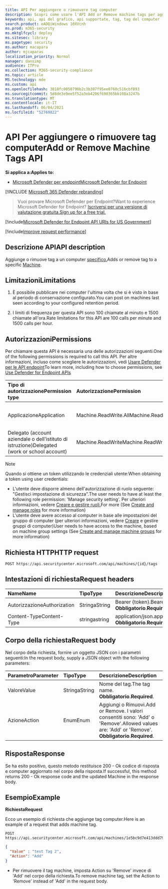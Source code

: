 ```yaml
---
title: API Per aggiungere o rimuovere tag computer
description: Scopri come usare l'API Add or Remove machine tags per aggiungere o rimuovere un tag per un computer in Microsoft Defender for Endpoint.
keywords: api, api del grafico, api supportate, tag, tag del computer
search.product: eADQiWindows 10XVcnh
ms.prod: m365-security
ms.mktglfcycl: deploy
ms.sitesec: library
ms.pagetype: security
ms.author: macapara
author: mjcaparas
localization_priority: Normal
manager: dansimp
audience: ITPro
ms.collection: M365-security-compliance
ms.topic: article
MS.technology: mde
ms.custom: api
ms.openlocfilehash: 3818fc0050790b2c3b307f95ee0760c516cbf893
ms.sourcegitcommit: 5d8de3e9ee5f52a3eb4206f690365bb108a3247b
ms.translationtype: MT
ms.contentlocale: it-IT
ms.lasthandoff: 06/04/2021
ms.locfileid: "52769822"
---
```

# <a name="add-or-remove-machine-tags-api"></a><span data-ttu-id="7a6bf-104">API Per aggiungere o rimuovere tag computer</span><span class="sxs-lookup"><span data-stu-id="7a6bf-104">Add or Remove Machine Tags API</span></span>

<span data-ttu-id="7a6bf-105">**Si applica a:**</span><span class="sxs-lookup"><span data-stu-id="7a6bf-105">**Applies to:**</span></span>

- [<span data-ttu-id="7a6bf-106">Microsoft Defender per endpoint</span><span class="sxs-lookup"><span data-stu-id="7a6bf-106">Microsoft Defender for Endpoint</span></span>](https://go.microsoft.com/fwlink/p/?linkid=2154037)

[!INCLUDE [Microsoft 365 Defender rebranding](../../includes/microsoft-defender.md)]

> <span data-ttu-id="7a6bf-107">Vuoi provare Microsoft Defender per Endpoint?</span><span class="sxs-lookup"><span data-stu-id="7a6bf-107">Want to experience Microsoft Defender for Endpoint?</span></span> [<span data-ttu-id="7a6bf-108">Iscriversi per una versione di valutazione gratuita.</span><span class="sxs-lookup"><span data-stu-id="7a6bf-108">Sign up for a free trial.</span></span>](https://www.microsoft.com/microsoft-365/windows/microsoft-defender-atp?ocid=docs-wdatp-exposedapis-abovefoldlink) 

[!include[Microsoft Defender for Endpoint API URIs for US Government](../../includes/microsoft-defender-api-usgov.md)]

[!include[Improve request performance](../../includes/improve-request-performance.md)]

## <a name="api-description"></a><span data-ttu-id="7a6bf-109">Descrizione API</span><span class="sxs-lookup"><span data-stu-id="7a6bf-109">API description</span></span>

<span data-ttu-id="7a6bf-110">Aggiunge o rimuove tag a un computer [specifico.](machine.md)</span><span class="sxs-lookup"><span data-stu-id="7a6bf-110">Adds or remove tag to a specific [Machine](machine.md).</span></span>

## <a name="limitations"></a><span data-ttu-id="7a6bf-111">Limitazioni</span><span class="sxs-lookup"><span data-stu-id="7a6bf-111">Limitations</span></span>

1. <span data-ttu-id="7a6bf-112">È possibile pubblicare nei computer l'ultima volta che si è visto in base al periodo di conservazione configurato.</span><span class="sxs-lookup"><span data-stu-id="7a6bf-112">You can post on machines last seen according to your configured retention period.</span></span>

2. <span data-ttu-id="7a6bf-113">I limiti di frequenza per questa API sono 100 chiamate al minuto e 1500 chiamate all'ora.</span><span class="sxs-lookup"><span data-stu-id="7a6bf-113">Rate limitations for this API are 100 calls per minute and 1500 calls per hour.</span></span>


## <a name="permissions"></a><span data-ttu-id="7a6bf-114">Autorizzazioni</span><span class="sxs-lookup"><span data-stu-id="7a6bf-114">Permissions</span></span>

<span data-ttu-id="7a6bf-115">Per chiamare questa API è necessaria una delle autorizzazioni seguenti.</span><span class="sxs-lookup"><span data-stu-id="7a6bf-115">One of the following permissions is required to call this API.</span></span> <span data-ttu-id="7a6bf-116">Per altre informazioni, incluso come scegliere le autorizzazioni, vedi [Usare Defender per le API endpoint](apis-intro.md)</span><span class="sxs-lookup"><span data-stu-id="7a6bf-116">To learn more, including how to choose permissions, see [Use Defender for Endpoint APIs](apis-intro.md)</span></span>

<span data-ttu-id="7a6bf-117">Tipo di autorizzazione</span><span class="sxs-lookup"><span data-stu-id="7a6bf-117">Permission type</span></span> |    <span data-ttu-id="7a6bf-118">Autorizzazione</span><span class="sxs-lookup"><span data-stu-id="7a6bf-118">Permission</span></span>    |    <span data-ttu-id="7a6bf-119">Nome visualizzato autorizzazione</span><span class="sxs-lookup"><span data-stu-id="7a6bf-119">Permission display name</span></span>
:---|:---|:---
<span data-ttu-id="7a6bf-120">Applicazione</span><span class="sxs-lookup"><span data-stu-id="7a6bf-120">Application</span></span> |    <span data-ttu-id="7a6bf-121">Machine.ReadWrite.All</span><span class="sxs-lookup"><span data-stu-id="7a6bf-121">Machine.ReadWrite.All</span></span> |    <span data-ttu-id="7a6bf-122">"Leggere e scrivere tutte le informazioni sul computer"</span><span class="sxs-lookup"><span data-stu-id="7a6bf-122">'Read and write all machine information'</span></span>
<span data-ttu-id="7a6bf-123">Delegato (account aziendale o dell'istituto di istruzione)</span><span class="sxs-lookup"><span data-stu-id="7a6bf-123">Delegated (work or school account)</span></span> | <span data-ttu-id="7a6bf-124">Machine.ReadWrite</span><span class="sxs-lookup"><span data-stu-id="7a6bf-124">Machine.ReadWrite</span></span> | <span data-ttu-id="7a6bf-125">"Leggere e scrivere informazioni sul computer"</span><span class="sxs-lookup"><span data-stu-id="7a6bf-125">'Read and write machine information'</span></span>

>[!Note]
> <span data-ttu-id="7a6bf-126">Quando si ottiene un token utilizzando le credenziali utente:</span><span class="sxs-lookup"><span data-stu-id="7a6bf-126">When obtaining a token using user credentials:</span></span>
>
>- <span data-ttu-id="7a6bf-127">L'utente deve disporre almeno dell'autorizzazione di ruolo seguente: "Gestisci impostazione di sicurezza".</span><span class="sxs-lookup"><span data-stu-id="7a6bf-127">The user needs to have at least the following role permission: 'Manage security setting'.</span></span> <span data-ttu-id="7a6bf-128">Per ulteriori informazioni, vedere [Creare e gestire ruoli.](user-roles.md)</span><span class="sxs-lookup"><span data-stu-id="7a6bf-128">For more  (See [Create and manage roles](user-roles.md) for more information)</span></span>
>- <span data-ttu-id="7a6bf-129">L'utente deve avere accesso al computer in base alle impostazioni del gruppo di computer (per ulteriori informazioni, vedere [Creare](machine-groups.md) e gestire gruppi di computer)</span><span class="sxs-lookup"><span data-stu-id="7a6bf-129">User needs to have access to the machine, based on machine group settings (See [Create and manage machine groups](machine-groups.md) for more information)</span></span>

## <a name="http-request"></a><span data-ttu-id="7a6bf-130">Richiesta HTTP</span><span class="sxs-lookup"><span data-stu-id="7a6bf-130">HTTP request</span></span>

```http
POST https://api.securitycenter.microsoft.com/api/machines/{id}/tags
```

## <a name="request-headers"></a><span data-ttu-id="7a6bf-131">Intestazioni di richiesta</span><span class="sxs-lookup"><span data-stu-id="7a6bf-131">Request headers</span></span>

<span data-ttu-id="7a6bf-132">Name</span><span class="sxs-lookup"><span data-stu-id="7a6bf-132">Name</span></span> | <span data-ttu-id="7a6bf-133">Tipo</span><span class="sxs-lookup"><span data-stu-id="7a6bf-133">Type</span></span> | <span data-ttu-id="7a6bf-134">Descrizione</span><span class="sxs-lookup"><span data-stu-id="7a6bf-134">Description</span></span>
:---|:---|:---
<span data-ttu-id="7a6bf-135">Autorizzazione</span><span class="sxs-lookup"><span data-stu-id="7a6bf-135">Authorization</span></span> | <span data-ttu-id="7a6bf-136">Stringa</span><span class="sxs-lookup"><span data-stu-id="7a6bf-136">String</span></span> | <span data-ttu-id="7a6bf-137">Bearer {token}.</span><span class="sxs-lookup"><span data-stu-id="7a6bf-137">Bearer {token}.</span></span> <span data-ttu-id="7a6bf-138">**Obbligatorio**.</span><span class="sxs-lookup"><span data-stu-id="7a6bf-138">**Required**.</span></span>
<span data-ttu-id="7a6bf-139">Content-Type</span><span class="sxs-lookup"><span data-stu-id="7a6bf-139">Content-Type</span></span> | <span data-ttu-id="7a6bf-140">stringa</span><span class="sxs-lookup"><span data-stu-id="7a6bf-140">string</span></span> | <span data-ttu-id="7a6bf-141">application/json.</span><span class="sxs-lookup"><span data-stu-id="7a6bf-141">application/json.</span></span> <span data-ttu-id="7a6bf-142">**Obbligatorio**.</span><span class="sxs-lookup"><span data-stu-id="7a6bf-142">**Required**.</span></span>

## <a name="request-body"></a><span data-ttu-id="7a6bf-143">Corpo della richiesta</span><span class="sxs-lookup"><span data-stu-id="7a6bf-143">Request body</span></span>

<span data-ttu-id="7a6bf-144">Nel corpo della richiesta, fornire un oggetto JSON con i parametri seguenti:</span><span class="sxs-lookup"><span data-stu-id="7a6bf-144">In the request body, supply a JSON object with the following parameters:</span></span>

<span data-ttu-id="7a6bf-145">Parametro</span><span class="sxs-lookup"><span data-stu-id="7a6bf-145">Parameter</span></span> |    <span data-ttu-id="7a6bf-146">Tipo</span><span class="sxs-lookup"><span data-stu-id="7a6bf-146">Type</span></span>    | <span data-ttu-id="7a6bf-147">Descrizione</span><span class="sxs-lookup"><span data-stu-id="7a6bf-147">Description</span></span>
:---|:---|:---
<span data-ttu-id="7a6bf-148">Valore</span><span class="sxs-lookup"><span data-stu-id="7a6bf-148">Value</span></span> |    <span data-ttu-id="7a6bf-149">Stringa</span><span class="sxs-lookup"><span data-stu-id="7a6bf-149">String</span></span> |    <span data-ttu-id="7a6bf-150">Nome del tag.</span><span class="sxs-lookup"><span data-stu-id="7a6bf-150">The tag name.</span></span> <span data-ttu-id="7a6bf-151">**Obbligatorio**.</span><span class="sxs-lookup"><span data-stu-id="7a6bf-151">**Required**.</span></span>
<span data-ttu-id="7a6bf-152">Azione</span><span class="sxs-lookup"><span data-stu-id="7a6bf-152">Action</span></span>    | <span data-ttu-id="7a6bf-153">Enum</span><span class="sxs-lookup"><span data-stu-id="7a6bf-153">Enum</span></span> |    <span data-ttu-id="7a6bf-154">Aggiungi o Rimuovi.</span><span class="sxs-lookup"><span data-stu-id="7a6bf-154">Add or Remove.</span></span> <span data-ttu-id="7a6bf-155">I valori consentiti sono: 'Add' o 'Remove'.</span><span class="sxs-lookup"><span data-stu-id="7a6bf-155">Allowed values are: 'Add' or 'Remove'.</span></span> <span data-ttu-id="7a6bf-156">**Obbligatorio**.</span><span class="sxs-lookup"><span data-stu-id="7a6bf-156">**Required**.</span></span>


## <a name="response"></a><span data-ttu-id="7a6bf-157">Risposta</span><span class="sxs-lookup"><span data-stu-id="7a6bf-157">Response</span></span>

<span data-ttu-id="7a6bf-158">Se ha esito positivo, questo metodo restituisce 200 - Ok codice di risposta e computer aggiornato nel corpo della risposta.</span><span class="sxs-lookup"><span data-stu-id="7a6bf-158">If successful, this method returns 200 - Ok response code and the updated Machine in the response body.</span></span>

## <a name="example"></a><span data-ttu-id="7a6bf-159">Esempio</span><span class="sxs-lookup"><span data-stu-id="7a6bf-159">Example</span></span>

<span data-ttu-id="7a6bf-160">**Richiesta**</span><span class="sxs-lookup"><span data-stu-id="7a6bf-160">**Request**</span></span>

<span data-ttu-id="7a6bf-161">Ecco un esempio di richiesta che aggiunge tag computer.</span><span class="sxs-lookup"><span data-stu-id="7a6bf-161">Here is an example of a request that adds machine tag.</span></span>

```http
POST https://api.securitycenter.microsoft.com/api/machines/1e5bc9d7e413ddd7902c2932e418702b84d0cc07/tags
```

```json
{
  "Value" : "test Tag 2",
  "Action": "Add"
}
```

- <span data-ttu-id="7a6bf-162">Per rimuovere il tag machine, imposta Action su 'Remove' invece di 'Add' nel corpo della richiesta.</span><span class="sxs-lookup"><span data-stu-id="7a6bf-162">To remove machine tag, set the Action to 'Remove' instead of 'Add' in the request body.</span></span>

